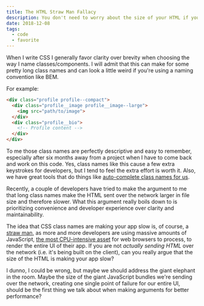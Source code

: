 ```yaml
---
title: The HTML Straw Man Fallacy
description: You don't need to worry about the size of your HTML if you're using tons of JavaScript
date: 2018-12-08
tags:
  - code
  - favorite
---
```

When I write CSS I generally favor clarity over brevity when choosing the way I name classes/components. I will admit that this can make for some pretty long class names and can look a little weird if you're using a naming convention like BEM.

For example:

```html
<div class="profile profile--compact">
  <div class="profile__image profile__image--large">
    <img src="path/to/image">
  </div>
  <div class="profile__bio">
    <!-- Profile content -->
  </div>
</div>
```

To me those class names are perfectly descriptive and easy to remember, especially after six months away from a project when I have to come back and work on this code. Yes, class names like this cause a few extra keystrokes for developers, but I tend to feel the extra effort is worth it. Also, we have great tools that do things like [auto-complete class names for us](https://marketplace.visualstudio.com/items?itemName=Zignd.html-css-class-completion).

Recently, a couple of developers have tried to make the argument to me that long class names make the HTML sent over the network larger in file size and therefore slower. What this argument really boils down to is prioritizing convenience and developer experience over clarity and maintainability.

The idea that CSS class names are making your app slow is, of course, a [straw man](https://en.wikipedia.org/wiki/Straw_man), as more and more developers are using massive amounts of JavaScript, [the most CPU-intensive asset](https://speedcurve.com/blog/your-javascript-hurts/) for web browsers to process, to render the entire UI of their app. If you are not _actually sending HTML_ over the network (i.e. it's being built on the client), can you really argue that the size of the HTML is making your app slow?

I dunno, I could be wrong, but maybe we should address the giant elephant in the room. Maybe the size of the giant JavaScript bundles we're sending over the network, creating one single point of failure for our entire UI, should be the first thing we talk about when making arguments for better performance?